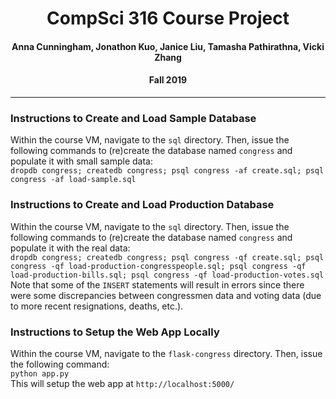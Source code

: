 <h1 align="center">CompSci 316 Course Project</h1>
<h4 align="center">Anna Cunningham, Jonathon Kuo, Janice Liu, Tamasha Pathirathna, Vicki Zhang</h4>
<h4 align="center">Fall 2019</h4>
<hr>
<h3>Instructions to Create and Load Sample Database</h3>
<p>Within the course VM, navigate to the <code>sql</code> directory. Then, issue the following commands to (re)create the database named <code>congress</code> and populate it with small sample data:<br>
<code>dropdb congress; createdb congress; psql congress -af create.sql; psql congress -af load-sample.sql</code>
</p>
<h3>Instructions to Create and Load Production Database</h3>
<p>Within the course VM, navigate to the <code>sql</code> directory. Then, issue the following commands to (re)create the database named <code>congress</code> and populate it with the real data:<br>
<code>dropdb congress; createdb congress; psql congress -qf create.sql; psql congress -qf load-production-congresspeople.sql; psql congress -qf load-production-bills.sql; psql congress -qf load-production-votes.sql</code>
<br>
Note that some of the <code>INSERT</code> statements will result in errors since there were some discrepancies between congressmen data and voting data (due to more recent resignations, deaths, etc.). 
</p>
<h3>Instructions to Setup the Web App Locally</h3>
<p>Within the course VM, navigate to the <code>flask-congress</code> directory. Then, issue the following command:<br>
<code>python app.py</code>
<br>
This will setup the web app at <code>http://localhost:5000/</code>
</p>